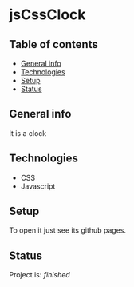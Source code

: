 # jsCssClock

## Table of contents
* [General info](#general-info)
* [Technologies](#technologies)
* [Setup](#setup)
* [Status](#status)

## General info
It is a clock

## Technologies
* CSS
* Javascript

## Setup
To open it just see its github pages.

## Status
Project is: _finished_

